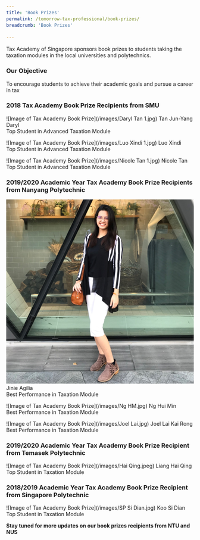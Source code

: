 ```yaml
---
title: 'Book Prizes'
permalink: /tomorrow-tax-professional/book-prizes/
breadcrumb: 'Book Prizes'

---
```



Tax Academy of Singapore sponsors book prizes to students taking the taxation modules in the local universities and polytechnics. 


### **Our Objective**

To encourage students to achieve their academic goals and pursue a career in tax

### **2018 Tax Academy Book Prize Recipients from SMU**

![Image of Tax Academy Book Prize](/images/Daryl Tan 1.jpg)
Tan Jun-Yang Daryl<br>
Top Student in Advanced Taxation Module<br>


![Image of Tax Academy Book Prize](/images/Luo Xindi 1.jpg)
Luo Xindi<br>
Top Student in Advanced Taxation Module<br>


![Image of Tax Academy Book Prize](/images/Nicole Tan 1.jpg)
Nicole Tan<br>
Top Student in Advanced Taxation Module<br>


### **2019/2020 Academic Year Tax Academy Book Prize Recipients from Nanyang Polytechnic**

![Image of Tax Academy Book Prize](/images/Jinie.jpg)
Jinie Agilia<br>
Best Performance in Taxation Module<br>

![Image of Tax Academy Book Prize](/images/Ng HM.jpg)
Ng Hui Min<br>
Best Performance in Taxation Module<br>


![Image of Tax Academy Book Prize](/images/Joel Lai.jpg)
Joel Lai Kai Rong<br>
Best Performance in Taxation Module<br>


### **2019/2020 Academic Year Tax Academy Book Prize Recipient from Temasek Polytechnic**

![Image of Tax Academy Book Prize](/images/Hai Qing.jpeg)
Liang Hai Qing<br>
Top Student in Taxation Module<br>


### **2018/2019 Academic Year Tax Academy Book Prize Recipient from Singapore Polytechnic**

![Image of Tax Academy Book Prize](/images/SP Si Dian.jpg)
Koo Si Dian<br>
Top Student in Taxation Module<br>

**Stay tuned for more updates on our book prizes recipients from NTU and NUS** 

